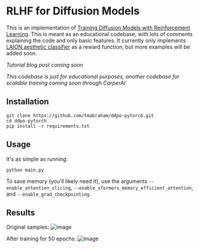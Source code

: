 # RLHF for Diffusion Models

This is an implementation of [Training Diffusion Models with Reinforcement Learning](https://arxiv.org/abs/2305.13301). This is meant as an educational codebase, with lots of comments explaining the code 
and only basic features. It currently only implements [LAION aesthetic classifier](https://github.com/LAION-AI/aesthetic-predictor) as a reward function, but more examples will be added soon.

*Tutorial blog post coming soon*

_This codebase is just for educational purposes, another codebase for scalable training coming soon through CarperAI_

## Installation
```
git clone https://github.com/tmabraham/ddpo-pytorch.git
cd ddpo-pytorch
pip install -r requirements.txt
```

## Usage

It's as simple as running:
```
python main.py
```

To save memory (you'll likely need it), use the arguments `--enable_attention_slicing`, `--enable_xformers_memory_efficient_attention`, and `--enable_grad_checkpointing`. 

## Results

Original samples:
![image](https://github.com/tmabraham/ddpo-pytorch/assets/37097934/6a9489a2-9cfb-4e21-84c5-eaa2694acbd4)

After training for 50 epochs:
![image](https://github.com/tmabraham/ddpo-pytorch/assets/37097934/a82ce5ce-2e29-4adf-b06c-601295be288d)







